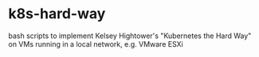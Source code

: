 # k8s-hard-way

bash scripts to implement Kelsey Hightower's "Kubernetes the Hard Way" on VMs
running in a local network, e.g. VMware ESXi
